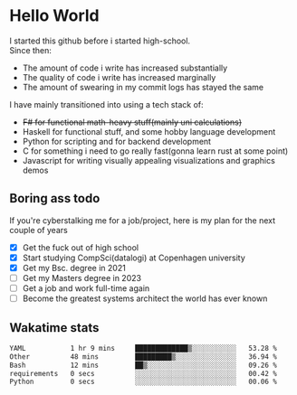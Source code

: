 # Hello World

I started this github before i started high-school.  
Since then:
- The amount of code i write has increased substantially
- The quality of code i write has increased marginally
- The amount of swearing in my commit logs has stayed the same

I have mainly transitioned into using a tech stack of:
- ~~F# for functional math-heavy stuff(mainly uni calculations)~~
- Haskell for functional stuff, and some hobby language development
- Python for scripting and for backend development
- C for something i need to go really fast(gonna learn rust at some point)
- Javascript for writing visually appealing visualizations and graphics demos

## Boring ass todo
If you're cyberstalking me for a job/project, here is my plan for the next couple of years
- [x] Get the fuck out of high school
- [x] Start studying CompSci(datalogi) at Copenhagen university
- [x] Get my Bsc. degree in 2021
- [ ] Get my Masters degree in 2023
- [ ] Get a job and work full-time again
- [ ] Become the greatest systems architect the world has ever known

## Wakatime stats
<!--START_SECTION:waka-->

```txt
YAML           1 hr 9 mins     █████████████▒░░░░░░░░░░░   53.28 %
Other          48 mins         █████████▒░░░░░░░░░░░░░░░   36.94 %
Bash           12 mins         ██▒░░░░░░░░░░░░░░░░░░░░░░   09.26 %
requirements   0 secs          ░░░░░░░░░░░░░░░░░░░░░░░░░   00.42 %
Python         0 secs          ░░░░░░░░░░░░░░░░░░░░░░░░░   00.06 %
```

<!--END_SECTION:waka-->
